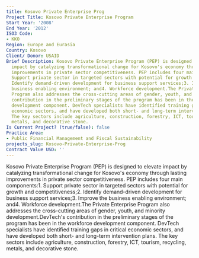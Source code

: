 ```yaml
---
title: Kosovo Private Enterprise Prog
Project Title: Kosovo Private Enterprise Program
Start Year: '2008'
End Year: '2012'
ISO3 Code:
- KKO
Region: Europe and Eurasia
Country: Kosovo
Client/ Donor: USAID
Brief Description: Kosovo Private Enterprise Program (PEP) is designed to elevate
  impact by catalyzing transformational change for Kosovo's economy through lasting
  improvements in private sector competitiveness. PEP includes four main components:1.
  Support private sector in targeted sectors with potential for growth and competitiveness;2.
  Identify demand-driven development for business support services;3. Improve the
  business enabling environment; and4. Workforce development.The Private Enterprise
  Program also addresses the cross-cutting areas of gender, youth, and minority development.DevTech's
  contribution in the preliminary stages of the program has been in the workforce
  development component. DevTech specialists have identified training gaps in critical
  economic sectors, and have developed both short- and long-term intervention plans.
  The key sectors include agriculture, construction, forestry, ICT, tourism, recycling,
  metals, and decorative stone.
Is Current Project? (true/false): false
Practice Area:
- Public Financial Management and Fiscal Sustainability
projects_slug: Kosovo-Private-Enterprise-Prog
Contract Value USD: ''
---
```


Kosovo Private Enterprise Program (PEP) is designed to elevate impact by catalyzing transformational change for Kosovo's economy through lasting improvements in private sector competitiveness. PEP includes four main components:1. Support private sector in targeted sectors with potential for growth and competitiveness;2. Identify demand-driven development for business support services;3. Improve the business enabling environment; and4. Workforce development.The Private Enterprise Program also addresses the cross-cutting areas of gender, youth, and minority development.DevTech's contribution in the preliminary stages of the program has been in the workforce development component. DevTech specialists have identified training gaps in critical economic sectors, and have developed both short- and long-term intervention plans. The key sectors include agriculture, construction, forestry, ICT, tourism, recycling, metals, and decorative stone.